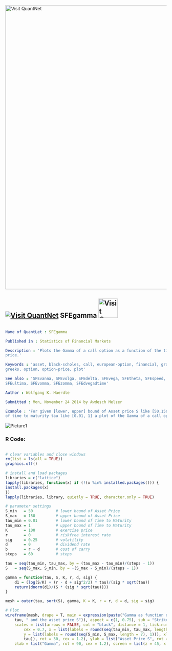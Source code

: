 
[<img src="https://github.com/QuantLet/Styleguide-and-FAQ/blob/master/pictures/banner.png" width="884" alt="Visit QuantNet">](http://quantlet.de/)

## [<img src="https://github.com/QuantLet/Styleguide-and-FAQ/blob/master/pictures/qloqo.png" alt="Visit QuantNet">](http://quantlet.de/) **SFEgamma** [<img src="https://github.com/QuantLet/Styleguide-and-FAQ/blob/master/pictures/QN2.png" width="60" alt="Visit QuantNet 2.0">](http://quantlet.de/)

```yaml

Name of QuantLet : SFEgamma

Published in : Statistics of Financial Markets

Description : 'Plots the Gamma of a call option as a function of the time to maturity and the asset
price.'

Keywords : 'asset, black-scholes, call, european-option, financial, graphical representation,
greeks, option, option-price, plot'

See also : 'SFEvanna, SFEvolga, SFEdelta, SFEvega, SFEtheta, SFEspeed, SFEcharmcall, SFEcolor,
SFEultima, SFEvomma, SFEzomma, SFEdvegadtime'

Author : Wolfgang K. Haerdle

Submitted : Mon, November 24 2014 by Awdesch Melzer

Example : 'For given [lower, upper] bound of Asset price S like [50,150] and [lower, upper] bound
of time to maturity tau like [0.01, 1] a plot of the Gamma of a call option is produced.'

```

![Picture1](SFEgamma-1.png)


### R Code:
```r

# clear variables and close windows
rm(list = ls(all = TRUE))
graphics.off()

# install and load packages
libraries = c("lattice")
lapply(libraries, function(x) if (!(x %in% installed.packages())) {
install.packages(x)
})
lapply(libraries, library, quietly = TRUE, character.only = TRUE)

# parameter settings
S_min   = 50          # lower bound of Asset Price
S_max   = 150         # upper bound of Asset Price 
tau_min = 0.01        # lower bound of Time to Maturity
tau_max = 1           # upper bound of Time to Maturity
K       = 100         # exercise price
r       = 0           # riskfree interest rate                  
sig     = 0.25        # volatility               
d       = 0           # dividend rate                  
b       = r - d       # cost of carry       
steps   = 60          # steps 

tau = seq(tau_min, tau_max, by = (tau_max - tau_min)/(steps - 1))
S   = seq(S_max, S_min, by = -(S_max - S_min)/(steps - 1))

gamma = function(tau, S, K, r, d, sig) {
    d1 = (log(S/K) + (r - d + sig^2/2) * tau)/(sig * sqrt(tau))
    return(dnorm(d1)/(S * (sig * sqrt(tau))))
}

mesh = outer(tau, sort(S), gamma, K = K, r = r, d = d, sig = sig)

# Plot
wireframe(mesh, drape = T, main = expression(paste("Gamma as function of the time to maturity ", 
    tau, " and the asset price S")), aspect = c(1, 0.75), sub = "Strike price is 100, no interests or dividends, annual volatility is 0.25", 
    scales = list(arrows = FALSE, col = "black", distance = 1, tick.number = 8, 
        cex = 0.7, x = list(labels = round(seq(tau_min, tau_max, length = 7), 1)), 
        y = list(labels = round(seq(S_min, S_max, length = 7), 1))), xlab = list(expression(paste("Time to Maturity  ", 
        tau)), rot = 30, cex = 1.2), ylab = list("Asset Price S", rot = -30, cex = 1.2), 
    zlab = list("Gamma", rot = 90, cex = 1.2), screen = list(z = 45, x = -70))

```
